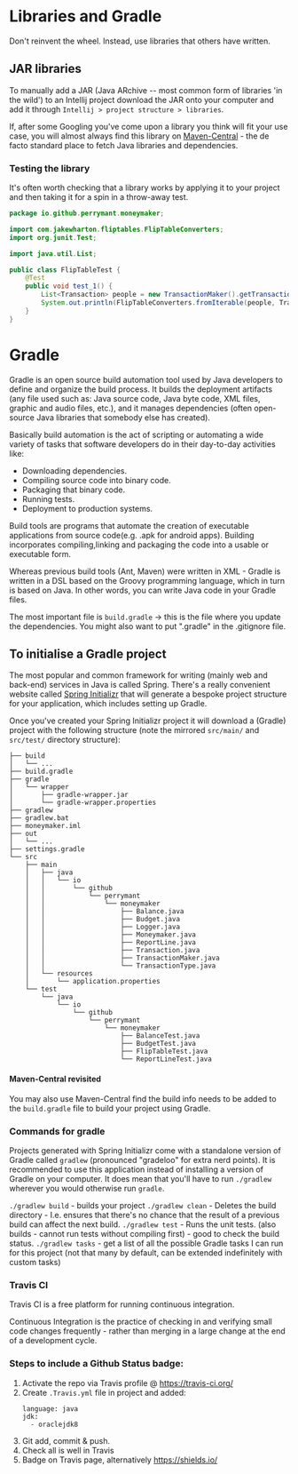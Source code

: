 # Libraries and Gradle

Don't reinvent the wheel. Instead, use libraries that others have written.

## JAR libraries

To manually add a JAR (Java ARchive -- most common form of libraries 'in the wild') to an Intellij project download the JAR onto your computer and add it through `Intellij > project structure > libraries`.

If, after some Googling you've come upon a library you think will fit your use case, you will almost always find this library on [Maven-Central](https://search.maven.org/) - the de facto standard place to fetch Java libraries and dependencies.

### Testing the library

It's often worth checking that a library works by applying it to your project and then taking it for a spin in a throw-away test.

```java
package io.github.perrymant.moneymaker;

import com.jakewharton.fliptables.FlipTableConverters;
import org.junit.Test;

import java.util.List;

public class FlipTableTest {
    @Test
    public void test_1() {
        List<Transaction> people = new TransactionMaker().getTransactions();
        System.out.println(FlipTableConverters.fromIterable(people, Transaction.class));
    }
}
```

# Gradle

Gradle is an open source build automation tool used by Java developers to define and organize the build process.
It builds the deployment artifacts (any file used such as: Java source code, Java byte code, XML files, graphic and audio files, etc.), and it manages dependencies (often open-source Java libraries that somebody else has created).

Basically build automation is the act of scripting or automating a wide variety of tasks that software developers do in their day-to-day activities like:
- Downloading dependencies.
- Compiling source code into binary code.
- Packaging that binary code.
- Running tests.
- Deployment to production systems.

Build tools are programs that automate the creation of executable applications from source code(e.g. .apk for android apps).
Building incorporates compiling,linking and packaging the code into a usable or executable form.

Whereas previous build tools (Ant, Maven) were written in XML - Gradle is written in a DSL based on the Groovy programming language, which in turn is based on Java. In other words, you can write Java code in your Gradle files.

The most important file is `build.gradle` -> this is the file where you update the dependencies. You might also want to put ".gradle" in the .gitignore file.

## To initialise a Gradle project

The most popular and common framework for writing (mainly web and back-end) services in Java is called Spring. There's a really convenient website called [Spring Initializr](https://start.spring.io/) that will generate a bespoke project structure for your application, which includes setting up Gradle.

Once you've created your Spring Initializr project it will download a (Gradle) project with the following structure (note the mirrored `src/main/` and `src/test/` directory structure):

```
├── build
│   └── ...
├── build.gradle
├── gradle
│   └── wrapper
│       ├── gradle-wrapper.jar
│       └── gradle-wrapper.properties
├── gradlew
├── gradlew.bat
├── moneymaker.iml
├── out
│   └── ...
├── settings.gradle
└── src
    ├── main
    │   ├── java
    │   │   └── io
    │   │       └── github
    │   │           └── perrymant
    │   │               └── moneymaker
    │   │                   ├── Balance.java
    │   │                   ├── Budget.java
    │   │                   ├── Logger.java
    │   │                   ├── Moneymaker.java
    │   │                   ├── ReportLine.java
    │   │                   ├── Transaction.java
    │   │                   ├── TransactionMaker.java
    │   │                   └── TransactionType.java
    │   └── resources
    │       └── application.properties
    └── test
        └── java
            └── io
                └── github
                    └── perrymant
                        └── moneymaker
                            ├── BalanceTest.java
                            ├── BudgetTest.java
                            ├── FlipTableTest.java
                            └── ReportLineTest.java
```

#### Maven-Central revisited

You may also use Maven-Central find the build info needs to be added to the `build.gradle` file to build your project using Gradle.

### Commands for gradle

Projects generated with Spring Initializr come with a standalone version of Gradle called `gradlew` (pronounced "gradeloo" for extra nerd points). It is recommended to use this application instead of installing a version of Gradle on your computer. It does mean that you'll have to run `./gradlew` wherever you would otherwise run `gradle`.

`./gradlew build` - builds your project
`./gradlew clean` - Deletes the build directory - I.e. ensures that there's no chance that the result of a previous build can affect the next build.
`./gradlew test` - Runs the unit tests. (also builds - cannot run tests without compiling first) - good to check the build status.
`./gradlew tasks` - get a list of all the possible Gradle tasks I can run for this project (not that many by default, can be extended indefinitely with custom tasks)

### Travis CI

Travis CI is a free platform for running continuous integration.

Continuous Integration is the practice of checking in and verifying small code changes frequently - rather than merging in a large change at the end of a development cycle.

### Steps to include a Github Status badge:

1. Activate the repo via Travis profile @ https://travis-ci.org/
1. Create `.Travis.yml` file in project and added:
    ```
    language: java
    jdk:
      - oraclejdk8
    ```
1. Git add, commit & push.
1. Check all is well in Travis
1. Badge on Travis page, alternatively https://shields.io/
